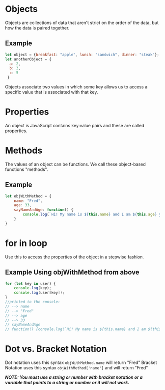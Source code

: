 # Objects

Objects are collections of data that aren't strict on the order of the data, but how the data is paired together.

## Example

```javascript
let object = {breakfast: "apple", lunch: "sandwich", dinner: "steak"};
let anotherObject = {
  a: 2,
  b: 3,
  c: 5
 }
```

Objects associate two values in which some key allows us to access a specific value that is associated with that key.

# Properties

An object is JavaScript contains key:value pairs and these are called properties.  

# Methods

The values of an object can be functions.  We call these object-based functions "methods".

## Example

```javascript
let objWithMethod = {
	name: "Fred",
    age: 33,
    sayNameAndAge: function() {
    	console.log(`Hi! My name is ${this.name} and I am ${this.age} years old!`);
    }
}
```

# for in loop

Use this to access the properties of the object in a stepwise fashion.

## Example Using objWithMethod from above

```javascript
for (let key in user) {
	console.log(key);
    console.log(user[key]);
}
//printed to the console:
// --> name
// --> "Fred"
// --> age
// --> 33
// sayNameAndAge
// function() {console.log(`Hi! My name is ${this.name} and I am ${this.age} years old!`);}
```

# Dot vs. Bracket Notation

Dot notation uses this syntax `objWithMethod.name` will return "Fred"
Bracket Notation uses this syntax `objWithMethod['name']` and will return "Fred"

***NOTE: You must use a string or number with bracket notation or a variable that points to a string or number or it will not work.***
